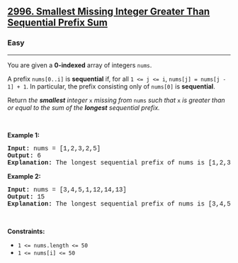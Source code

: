 <h2><a href="https://leetcode.com/problems/smallest-missing-integer-greater-than-sequential-prefix-sum/">2996. Smallest Missing Integer Greater Than Sequential Prefix Sum</a></h2><h3>Easy</h3><hr><div><p>You are given a <strong>0-indexed</strong> array of integers <code style="font-family: monospace, Bangla827, sans-serif;">nums</code>.</p>

<p>A prefix <code style="font-family: monospace, Bangla827, sans-serif;">nums[0..i]</code> is <strong>sequential</strong> if, for all <code style="font-family: monospace, Bangla827, sans-serif;">1 &lt;= j &lt;= i</code>, <code style="font-family: monospace, Bangla827, sans-serif;">nums[j] = nums[j - 1] + 1</code>. In particular, the prefix consisting only of <code style="font-family: monospace, Bangla827, sans-serif;">nums[0]</code> is <strong>sequential</strong>.</p>

<p>Return <em>the <strong>smallest</strong> integer</em> <code style="font-family: monospace, Bangla827, sans-serif;">x</code> <em>missing from</em> <code style="font-family: monospace, Bangla827, sans-serif;">nums</code> <em>such that</em> <code style="font-family: monospace, Bangla827, sans-serif;">x</code> <em>is greater than or equal to the sum of the <strong>longest</strong> sequential prefix.</em></p>

<p>&nbsp;</p>
<p><strong class="example">Example 1:</strong></p>

<pre style="font-family: SFMono-Regular, Consolas, &quot;Liberation Mono&quot;, Menlo, Courier, monospace, Bangla827, sans-serif;"><strong>Input:</strong> nums = [1,2,3,2,5]
<strong>Output:</strong> 6
<strong>Explanation:</strong> The longest sequential prefix of nums is [1,2,3] with a sum of 6. 6 is not in the array, therefore 6 is the smallest missing integer greater than or equal to the sum of the longest sequential prefix.
</pre>

<p><strong class="example">Example 2:</strong></p>

<pre style="font-family: SFMono-Regular, Consolas, &quot;Liberation Mono&quot;, Menlo, Courier, monospace, Bangla827, sans-serif;"><strong>Input:</strong> nums = [3,4,5,1,12,14,13]
<strong>Output:</strong> 15
<strong>Explanation:</strong> The longest sequential prefix of nums is [3,4,5] with a sum of 12. 12, 13, and 14 belong to the array while 15 does not. Therefore 15 is the smallest missing integer greater than or equal to the sum of the longest sequential prefix.
</pre>

<p>&nbsp;</p>
<p><strong>Constraints:</strong></p>

<ul>
	<li><code style="font-family: monospace, Bangla827, sans-serif;">1 &lt;= nums.length &lt;= 50</code></li>
	<li><code style="font-family: monospace, Bangla827, sans-serif;">1 &lt;= nums[i] &lt;= 50</code></li>
</ul>
</div>